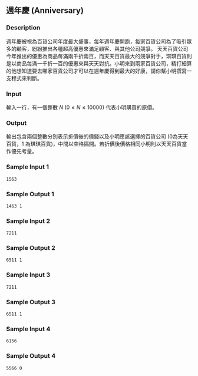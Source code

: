 ## 週年慶 (Anniversary)
### Description

週年慶被視為百貨公司年度最大盛事，每年週年慶開跑，每家百貨公司為了吸引眾多的顧客，紛紛推出各種超高優惠來滿足顧客、與其他公司競爭。
天天百貨公司今年推出的優惠為商品每滿兩千折兩百，而天天百貨最大的競爭對手，琪琪百貨則是以商品每滿一千折一百的優惠來與天天對抗。小明來到兩家百貨公司，精打細算的他想知道要去哪家百貨公司才可以在週年慶得到最大的好康，請你幫小明撰寫一支程式來判斷。

### Input

輸入一行，有一個整數 $N$ $(0 \le N \le 10000)$ 代表小明購買的原價。

### Output

輸出包含兩個整數分別表示折價後的價錢以及小明應該選擇的百貨公司 (0為天天百貨，1 為琪琪百貨)，中間以空格隔開。若折價後價格相同小明則以天天百貨當作優先考量。


### Sample Input 1 
```
1563
```

### Sample Output 1
```
1463 1
```

### Sample Input 2
```
7211
```

### Sample Output 2
```
6511 1
```

### Sample Input 3
```
7211
```

### Sample Output 3
```
6511 1
```

### Sample Input 4
```
6156
```

### Sample Output 4
```
5566 0
```
